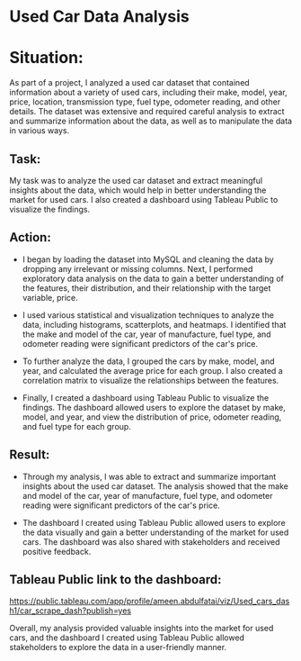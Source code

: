 # Used Car Data Analysis

# Situation:

As part of a project, I analyzed a used car dataset that contained information about a variety of used cars, including their make, model, year, price, location, transmission type, fuel type, odometer reading, and other details. The dataset was extensive and required careful analysis to extract and summarize information about the data, as well as to manipulate the data in various ways.

## Task:

My task was to analyze the used car dataset and extract meaningful insights about the data, which would help in better understanding the market for used cars. I also created a dashboard using Tableau Public to visualize the findings.

## Action:

- I began by loading the dataset into MySQL  and cleaning the data by dropping any irrelevant or missing columns. Next, I performed exploratory data analysis on the data to gain a better understanding of the features, their distribution, and their relationship with the target variable, price.

- I used various statistical and visualization techniques to analyze the data, including histograms, scatterplots, and heatmaps. I identified that the make and model of the car, year of manufacture, fuel type, and odometer reading were significant predictors of the car's price.

- To further analyze the data, I grouped the cars by make, model, and year, and calculated the average price for each group. I also created a correlation matrix to visualize the relationships between the features.

- Finally, I created a dashboard using Tableau Public to visualize the findings. The dashboard allowed users to explore the dataset by make, model, and year, and view the distribution of price, odometer reading, and fuel type for each group.

## Result:

- Through my analysis, I was able to extract and summarize important insights about the used car dataset. The analysis showed that the make and model of the car, year of manufacture, fuel type, and odometer reading were significant predictors of the car's price.

- The dashboard I created using Tableau Public allowed users to explore the data visually and gain a better understanding of the market for used cars. The dashboard was also shared with stakeholders and received positive feedback.

## Tableau Public link to the dashboard: 
https://public.tableau.com/app/profile/ameen.abdulfatai/viz/Used_cars_dash1/car_scrape_dash?publish=yes

Overall, my analysis provided valuable insights into the market for used cars, and the dashboard I created using Tableau Public allowed stakeholders to explore the data in a user-friendly manner.




